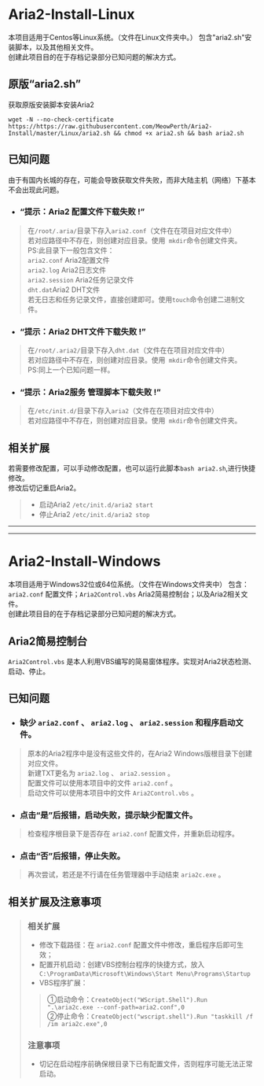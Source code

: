 # Aria2-Install-Linux
本项目适用于Centos等Linux系统。（文件在Linux文件夹中。）
包含"aria2.sh"安装脚本，以及其他相关文件。<br>
创建此项目目的在于存档记录部分已知问题的解决方式。

## 原版“aria2.sh”
获取原版安装脚本安装Aria2
```
wget -N --no-check-certificate https://https://raw.githubusercontent.com/MeowPerth/Aria2-Install/master/Linux/aria2.sh && chmod +x aria2.sh && bash aria2.sh
```

## 已知问题
由于有国内长城的存在，可能会导致获取文件失败，而非大陆主机（网络）下基本不会出现此问题。
* ### “提示：Aria2 配置文件下载失败 !”
> 在```/root/.aria/```目录下存入```aria2.conf```（文件在在项目对应文件中）<br>
> 若对应路径中不存在，则创建对应目录。使用``` mkdir```命令创建文件夹。<br>
> PS:此目录下一般包含文件：<br>
> ```aria2.conf``` Aria2配置文件<br>
> ```aria2.log``` Aria2日志文件<br>
> ```aria2.session``` Aria2任务记录文件<br>
> ```dht.dat```Aria2 DHT文件<br>
> 若无日志和任务记录文件，直接创建即可。使用```touch```命令创建二进制文件。

* ### “提示：Aria2 DHT文件下载失败 !”
> 在```/root/.aria2/```目录下存入```dht.dat```（文件在在项目对应文件中）<br>
> 若对应路径中不存在，则创建对应目录。使用``` mkdir```命令创建文件夹。<br>
> PS:同上一个已知问题一样。

* ### “提示：Aria2服务 管理脚本下载失败 !”
> 在```/etc/init.d/```目录下存入```aria2```（文件在在项目对应文件中）<br>
> 若对应路径中不存在，则创建对应目录。使用``` mkdir```命令创建文件夹。<br>

## 相关扩展
若需要修改配置，可以手动修改配置，也可以运行此脚本```bash aria2.sh```,进行快捷修改。<br>
修改后切记重启Aria2。
> * 启动Aria2	```/etc/init.d/aria2 start```<br>
> * 停止Aria2	```/etc/init.d/aria2 stop```

----
----

# Aria2-Install-Windows
本项目适用于Windows32位或64位系统。（文件在Windows文件夹中）
包含：`aria2.conf` 配置文件；`Aria2Control.vbs` Aria2简易控制台；以及Aria2相关文件。<br>
创建此项目目的在于存档记录部分已知问题的解决方式。

## Aria2简易控制台
`Aria2Control.vbs` 是本人利用VBS编写的简易窗体程序。实现对Aria2状态检测、启动、停止。

## 已知问题
* ### 缺少 `aria2.conf` 、 `aria2.log` 、 `aria2.session` 和程序启动文件。
> 原本的Aria2程序中是没有这些文件的，在Aria2 Windows版根目录下创建对应文件。<br>
> 新建TXT更名为 `aria2.log` 、 `aria2.session` 。<br>
> 配置文件可以使用本项目中的文件 `aria2.conf` 。<br>
> 启动文件可以使用本项目中的文件 `Aria2Control.vbs` 。<br>
* ### 点击“是”后报错，启动失败，提示缺少配置文件。
> 检查程序根目录下是否存在 `aria2.conf` 配置文件，并重新启动程序。
* ### 点击“否”后报错，停止失败。
> 再次尝试，若还是不行请在任务管理器中手动结束 `aria2c.exe` 。

## 相关扩展及注意事项
> ### 相关扩展
> * 修改下载路径：在 `aria2.conf` 配置文件中修改，重启程序后即可生效；
> * 配置开机启动：创建VBS控制台程序的快捷方式，放入```C:\ProgramData\Microsoft\Windows\Start Menu\Programs\Startup```
> * VBS程序扩展：
>> ①启动命令：```CreateObject("WScript.Shell").Run ".\aria2c.exe --conf-path=aria2.conf",0```<br>
>> ②停止命令：```CreateObject("wscript.shell").Run "taskkill /f /im aria2c.exe",0```
> ### 注意事项
> * 切记在启动程序前确保根目录下已有配置文件，否则程序可能无法正常启动。
